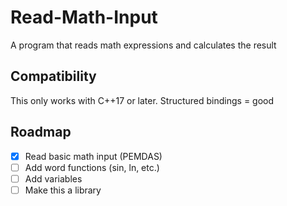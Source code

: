 # Read-Math-Input
A program that reads math expressions and calculates the result

## Compatibility
This only works with C++17 or later. Structured bindings = good

## Roadmap
- [x] Read basic math input (PEMDAS)
- [ ] Add word functions (sin, ln, etc.)
- [ ] Add variables
- [ ] Make this a library
